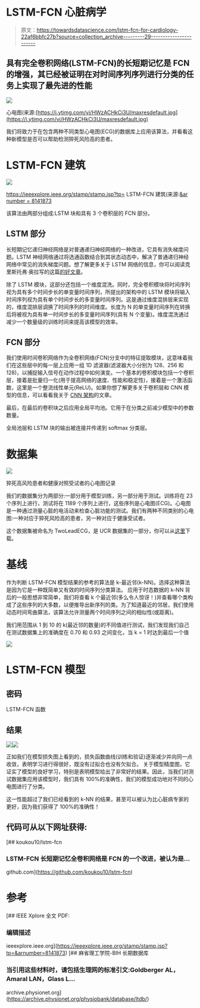 # LSTM-FCN 心脏病学

> 原文：<https://towardsdatascience.com/lstm-fcn-for-cardiology-22af6bbfc27b?source=collection_archive---------29----------------------->

## 具有完全卷积网络(LSTM-FCN)的长短期记忆是 FCN 的增强，其已经被证明在对时间序列序列进行分类的任务上实现了最先进的性能

![](img/0b4477718b0b606ee82600bb8f40b47a.png)

心电图(来源:[https://i.ytimg.com/vi/HWzACHkCi3U/maxresdefault.jpg](https://i.ytimg.com/vi/HWzACHkCi3U/maxresdefault.jpg)

我们将致力于在包含两种不同类型心电图(ECG)的数据库上应用该算法，并看看这种新模型是否可以帮助检测猝死风险高的患者。

# LSTM-FCN 建筑

![](img/409f36a3ca3cc55dbcb7b4d6240eac6f.png)

https://ieeexplore.ieee.org/stamp/stamp.jsp?tp= LSTM-FCN 建筑(来源:[&ar number = 8141873](https://ieeexplore.ieee.org/stamp/stamp.jsp?tp=&arnumber=8141873)

该算法由两部分组成:LSTM 块和具有 3 个卷积层的 FCN 部分。

## LSTM 部分

长短期记忆递归神经网络是对普通递归神经网络的一种改进，它具有消失梯度问题。LSTM 神经网络通过将选通函数结合到其状态动态中，解决了普通递归神经网络中常见的消失梯度问题。想了解更多关于 LSTM 网络的信息，你可以阅读克里斯托弗·奥拉写的这篇[的好文章](https://colah.github.io/posts/2015-08-Understanding-LSTMs/)。

除了 LSTM 模块，这部分还包括一个维度混洗。同时，完全卷积模块将时间序列视为具有多个时间步长的单变量时间序列，所提出的架构中的 LSTM 模块将输入时间序列视为具有单个时间步长的多变量时间序列。这是通过维度混排层来实现的，维度混排层调换了时间序列的时间维度。长度为 N 的单变量时间序列在转换后将被视为具有单一时间步长的多变量时间序列(具有 N 个变量)。维度混洗通过减少一个数量级的训练时间来提高该模型的效率。

## FCN 部分

我们使用时间卷积网络作为全卷积网络(FCN)分支中的特征提取模块，这意味着我们在这些层中的每一层上应用一组 1D 滤波器(滤波器大小分别为 128、256 和 128)，以捕捉输入信号在动作过程中如何演变。一个基本的卷积模块包括一个卷积层，接着是批量归一化(用于提高网络的速度、性能和稳定性)，接着是一个激活函数，这里是一个整流线性单元(ReLU)。如果你想了解更多关于卷积层和 CNN 模型的信息，可以看看我关于 [CNN 架构](/understand-the-architecture-of-cnn-90a25e244c7)的文章。

最后，在最后的卷积块之后应用全局平均池。它用于在分类之前减少模型中的参数数量。

全局池层和 LSTM 块的输出被连接并传递到 softmax 分类层。

# 数据集

![](img/fa6fb14b7e6260c38c058788f4d0eb5d.png)

猝死高风险患者和健康对照受试者的心电图记录

我们的数据集分为两部分:一部分用于模型训练，另一部分用于测试。训练将在 23 个序列上进行，测试将在 1189 个序列上进行，这些序列是心电图(ECG)。心电图是一种通过测量心脏的电活动来检查心脏功能的测试。我们有两种不同类别的心电图:一种对应于猝死风险高的患者，另一种对应于健康受试者。

这个数据集被命名为 TwoLeadECG，是 UCR 数据集的一部分，你可以从[这里](https://www.cs.ucr.edu/%7Eeamonn/time_series_data_2018/)下载。

# 基线

作为判断 LSTM-FCN 模型结果的参考的算法是 k-最近邻(k-NN)。选择这种算法是因为它是一种既简单又有效的时间序列分类算法。
应用于时态数据的 k-NN 背后的一般思想非常简单，我们将查看 k 个最近邻(多么令人惊讶！)并查看哪个类构成了这些序列的大多数，以便推导出新序列的类。为了知道最近的邻居，我们使用动态时间弯曲算法，该算法允许测量两个时间序列之间的相似性(或距离)。

我们用范围从 1 到 10 的 k(最近邻的数量)的不同值进行测试，我们发现我们自己在测试数据集上的准确度在 0.70 和 0.93 之间变化，当 k = 1 时达到最后一个值

![](img/5dd841eea4a083499d2a4bee00a013ee.png)

# LSTM-FCN 模型

## 密码

LSTM-FCN 函数

## 结果

![](img/bfeddf478d7a6d33a88285b62b98fea0.png)![](img/4dd9cac8418e181124eaa9418adbf95e.png)

正如我们在模型损失图上看到的，损失函数曲线(训练和验证)逐渐减少并向同一点收敛，表明学习进行得很好，既没有过拟合也没有欠拟合。
关于模型精度图，它证实了模型的良好学习，特别是表明模型给出了非常好的结果。因此，当我们对测试数据集应用该模型时，我们具有 100%的准确性，我们的模型成功地对不同的心电图进行了分类。

这一性能超过了我们已经看到的 k-NN 的结果，甚至可以被认为比心脏病专家的更好，因为我们获得了 100%的准确性！

## 代码可从以下网址获得:

[](https://github.com/koukou10/lstm-fcn) [## koukou10/lstm-fcn

### LSTM-FCN 长短期记忆全卷积网络是 FCN 的一个改进，被认为是…

github.com](https://github.com/koukou10/lstm-fcn) 

# 参考

 [## IEEE Xplore 全文 PDF:

### 编辑描述

ieeexplore.ieee.org](https://ieeexplore.ieee.org/stamp/stamp.jsp?tp=&arnumber=8141873)  [## 麻省理工学院-BIH 长期数据库

### 当引用这些材料时，请包括生理网的标准引文:Goldberger AL，Amaral LAN，Glass L…

archive.physionet.org](https://archive.physionet.org/physiobank/database/ltdb/)